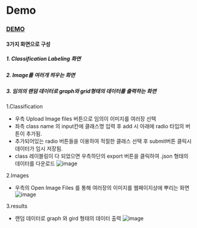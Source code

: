 # Demo 
### [DEMO](https://melodious-tartufo-cb50a8.netlify.app/) <br/>


#### 3가지 화면으로 구성
##### 1. Classification Labeling 화면
##### 2. Image를 여러개 띄우는 화면
##### 3. 임의의 랜덤 데이터로 graph와 grid형태의 데이터를 출력하는 화면

1.Classification
 - 우측 Upload Image files 버튼으로 임의이 이미지를 여러장 선택
 - 좌측 class name 의 input칸에 클래스명 입력 후 add 시 아래에 radio 타입의 버튼이 추가됨.
 - 추가되어있는 radio 버튼들을 이용하여 적절한 클래스 선택 후 submit버튼 클릭시 데이터가 임시 저장됨.
 - class 레이블링이 다 되었으면 우측하단의 export 버튼을 클릭하여 .json 형태의 데이터를 다운로드
![image](https://user-images.githubusercontent.com/54166349/188341693-17c3c0b6-c3bc-4f89-876b-d536660804d7.png)

2.Images
 - 우측의 Open Image Files 를 통해 여러장의 이미지를 웹페이지상에 뿌리는 화면 
![image](https://user-images.githubusercontent.com/54166349/188342155-02a44bba-0d60-4a3d-8e6b-bc60786c076a.png)

3.results
 - 랜덤 데이터로 graph 와 gird 형태의 데이터 출력
![image](https://user-images.githubusercontent.com/54166349/188342182-ac2665b7-255d-4fde-aee1-fe6e5cde060e.png)
